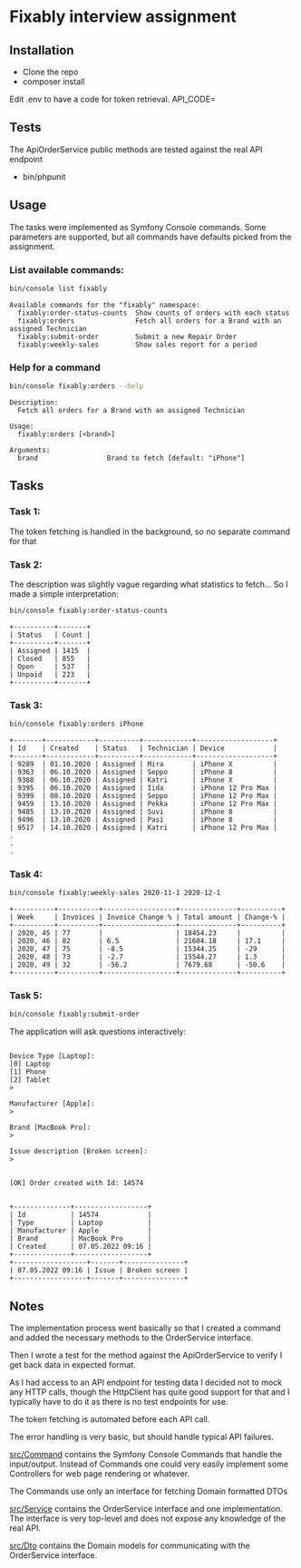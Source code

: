 # Fixably interview assignment

## Installation

* Clone the repo
* composer install

Edit .env to have a code for token retrieval.
API_CODE=<somecode>

## Tests

The ApiOrderService public methods are tested against the real API endpoint

* bin/phpunit
 
## Usage

The tasks were implemented as Symfony Console commands. Some parameters are
supported, but all commands have defaults picked from the assignment.

### List available commands:

````bash
bin/console list fixably
````

````
Available commands for the "fixably" namespace:
  fixably:order-status-counts  Show counts of orders with each status
  fixably:orders               Fetch all orders for a Brand with an assigned Technician
  fixably:submit-order         Submit a new Repair Order
  fixably:weekly-sales         Show sales report for a period
````

### Help for a command
````bash
bin/console fixably:orders --help
````
````
Description:
  Fetch all orders for a Brand with an assigned Technician

Usage:
  fixably:orders [<brand>]

Arguments:
  brand                 Brand to fetch [default: "iPhone"]
````

## Tasks

### Task 1:

The token fetching is handled in the background, so no separate command for that

### Task 2:

The description was slightly vague regarding what statistics to fetch... So
I made a simple interpretation:

````bash
bin/console fixably:order-status-counts
````
````
+----------+-------+
| Status   | Count |
+----------+-------+
| Assigned | 1415  |
| Closed   | 855   |
| Open     | 537   |
| Unpaid   | 223   |
+----------+-------+
````

### Task 3:

````bash
bin/console fixably:orders iPhone
````
````
+-------+------------+----------+------------+-------------------+
| Id    | Created    | Status   | Technician | Device            |
+-------+------------+----------+------------+-------------------+
| 9289  | 01.10.2020 | Assigned | Mira       | iPhone X          |
| 9363  | 06.10.2020 | Assigned | Seppo      | iPhone 8          |
| 9368  | 06.10.2020 | Assigned | Katri      | iPhone X          |
| 9395  | 06.10.2020 | Assigned | Iida       | iPhone 12 Pro Max |
| 9399  | 08.10.2020 | Assigned | Seppo      | iPhone 12 Pro Max |
| 9459  | 13.10.2020 | Assigned | Pekka      | iPhone 12 Pro Max |
| 9485  | 13.10.2020 | Assigned | Suvi       | iPhone 8          |
| 9496  | 13.10.2020 | Assigned | Pasi       | iPhone 8          |
| 9517  | 14.10.2020 | Assigned | Katri      | iPhone 12 Pro Max |
.
.
.

````

### Task 4:

````bash
bin/console fixably:weekly-sales 2020-11-1 2020-12-1
````
````
+----------+----------+------------------+--------------+----------+
| Week     | Invoices | Invoice Change % | Total amount | Change-% |
+----------+----------+------------------+--------------+----------+
| 2020, 45 | 77       |                  | 18454.23     |          |
| 2020, 46 | 82       | 6.5              | 21604.18     | 17.1     |
| 2020, 47 | 75       | -8.5             | 15344.25     | -29      |
| 2020, 48 | 73       | -2.7             | 15544.27     | 1.3      |
| 2020, 49 | 32       | -56.2            | 7679.68      | -50.6    |
+----------+----------+------------------+--------------+----------+
````

### Task 5:

````bash
bin/console fixably:submit-order
````

The application will ask questions interactively:

````

Device Type [Laptop]:
[0] Laptop
[1] Phone
[2] Tablet
>

Manufacturer [Apple]:
>

Brand [MacBook Pro]:
>

Issue description [Broken screen]:
>


[OK] Order created with Id: 14574


+--------------+------------------+
| Id           | 14574            |
| Type         | Laptop           |
| Manufacturer | Apple            |
| Brand        | MacBook Pro      |
| Created      | 07.05.2022 09:16 |
+--------------+------------------+
+------------------+-------+---------------+
| 07.05.2022 09:16 | Issue | Broken screen |
+------------------+-------+---------------+
````

## Notes

The implementation process went basically so that I created a command
and added the necessary methods to the OrderService interface.

Then I wrote a test for the method against the ApiOrderService to
verify I get back data in expected format.

As I had access to an API endpoint for testing data I decided not
to mock any HTTP calls, though the HttpClient has quite good support for that
and I typically have to do it as there is no test endpoints for use.

The token fetching is automated before each API call.

The error handling is very basic, but should handle typical API failures.

[src/Command](src/Command) contains the Symfony Console Commands
that handle the input/output. Instead of Commands one could very
easily implement some Controllers for web page rendering or
whatever. 

The Commands use only an interface for fetching Domain formatted DTOs

[src/Service](src/Service) contains the OrderService interface and one
implementation. The interface is very top-level and does not expose
any knowledge of the real API.

[src/Dto](src/Dto) contains the Domain models for communicating with the
OrderService interface.

